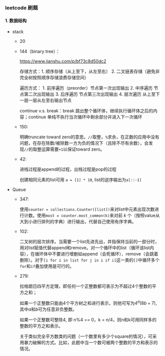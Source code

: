 ### leetcode 刷题

#### 1. 数据结构

- stack

  - 20

  - 144（binary tree）：

    https://www.jianshu.com/p/bf73c8d50dc2

    存储方式：1. 顺序存储（从上至下，从左至右） 2. 二叉链表存储（避免非完全树按照顺序存储浪费存储空间）

    遍历方式： 1. 前序遍历（preorder）节点第一次出现输出 2. 中序遍历 节点第二次出现输出 3. 后序遍历 节点第三次出现输出 4.  层次遍历 从上至下一层一层从左至右输出节点

    continue v.s. break：break 跳出整个循环体，继续执行循环体之后的内容；continue 单纯不执行当次循环中剩余部分并进入下一次循环

  - 150:

     明确truncate toward zero的意思。`//`取整，`%`求余，在正数的应用中没有问题，在存在除数/被除数一方为负的情况下（且除不尽有余数），会发现`//`的取整运算需要`+1`以保证toward zero。

  - 42:

    进栈过程是append的过程，出栈过程是pop的过程

    创建相同元素的list可用 `a = [1] * 10`, list的逆序输出为`a[::-1]`

- Queue 

  - 347:

    使用`counter = collections.Counter([list])`来对list中元素出现次数进行计数。使用`most = counter.most_common(k)`来对前 $k$ 个（按照value从大到小进行排列的字典）进行输出，代替自己使用有序字典。

  - 102:

    二叉树的层次排序。当需要一个list先进先出，并指保持当前的一部分时，用对list赋值代替append和remove。对一个循环中的list（循环该list内容），在循环体中不要进行增删如append（会死循环）、remove（会跳着删除）。对于`[i for i in list for j in i if i]`这一类的`[]`中循环多个`for`和`if`叠加使用是可行的。

  - 279:

    拉格朗日四平方定理，即任何一个正整数都可表示为不超过4个整数的平方之和；

    如果一个正整数只能由4个平方树之和进行表示，则他可写为$4^a(8b+7)$,其中$a$和$b$可为任意非负整数。

    如果一个正整数可整除4, 即 n%4 == 0​，k = n/4，则n和k可用同样多的整数的平方之和表示。 

    关于类似完全平方数类的问题（一个数里有多少个square的情况），可采用暴力破解的方式。比如，此题中当一个数可被两个整数的平方和表示的情况。

  





